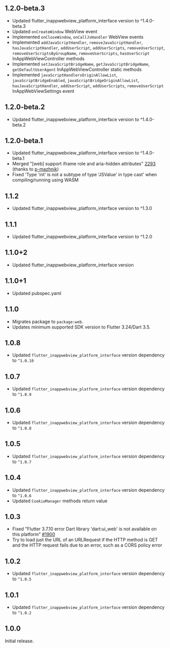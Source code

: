 ## 1.2.0-beta.3

- Updated flutter_inappwebview_platform_interface version to ^1.4.0-beta.3
- Updated `onCreateWindow` WebView event
- Implemented `onCloseWindow`, `onCallJsHandler` WebView events
- Implemented `addJavaScriptHandler`, `removeJavaScriptHandler`, `hasJavaScriptHandler`, `addUserScript`, `addUserScripts`, `removeUserScript`, `removeUserScriptsByGroupName`, `removeUserScripts`, `hasUserScript` InAppWebViewController methods
- Implemented `setJavaScriptBridgeName`, `getJavaScriptBridgeName`, `getDefaultUserAgent` InAppWebViewController static methods
- Implemented `javaScriptHandlersOriginAllowList`, `javaScriptBridgeEnabled`, `javaScriptBridgeOriginAllowList`, `hasJavaScriptHandler`, `addUserScript`, `addUserScripts`, `removeUserScript` InAppWebViewSettings event

## 1.2.0-beta.2

- Updated flutter_inappwebview_platform_interface version to ^1.4.0-beta.2

## 1.2.0-beta.1

- Updated flutter_inappwebview_platform_interface version to ^1.4.0-beta.1
- Merged "[web] support iframe role and aria-hidden attributes" [2293](https://github.com/pichillilorenzo/flutter_inappwebview/pull/2293) (thanks to [p-mazhnik](https://github.com/p-mazhnik))
- Fixed 'Type 'int' is not a subtype of type 'JSValue' in type cast' when compiling/running using WASM

## 1.1.2

- Updated flutter_inappwebview_platform_interface version to ^1.3.0

## 1.1.1

- Updated flutter_inappwebview_platform_interface version to ^1.2.0

## 1.1.0+2

- Updated flutter_inappwebview_platform_interface version

## 1.1.0+1

- Updated pubspec.yaml

## 1.1.0
 
- Migrates package to `package:web`.
- Updates minimum supported SDK version to Flutter 3.24/Dart 3.5.

## 1.0.8

- Updated `flutter_inappwebview_platform_interface` version dependency to `^1.0.10`

## 1.0.7

- Updated `flutter_inappwebview_platform_interface` version dependency to `^1.0.9`

## 1.0.6

- Updated `flutter_inappwebview_platform_interface` version dependency to `^1.0.8`

## 1.0.5

- Updated `flutter_inappwebview_platform_interface` version dependency to `^1.0.7`

## 1.0.4

- Updated `flutter_inappwebview_platform_interface` version dependency to `^1.0.6`
- Updated `CookieManager` methods return value

## 1.0.3

- Fixed "Flutter 3.7.10 error Dart library 'dart:ui_web' is not available on this platform" [#1900](https://github.com/pichillilorenzo/flutter_inappwebview/issues/1900)
- Try to load just the URL of an URLRequest if the HTTP method is GET and the HTTP request fails due to an error, such as a CORS policy error 

## 1.0.2

- Updated `flutter_inappwebview_platform_interface` version dependency to `^1.0.5`

## 1.0.1

- Updated `flutter_inappwebview_platform_interface` version dependency to `^1.0.2`

## 1.0.0

Initial release.
